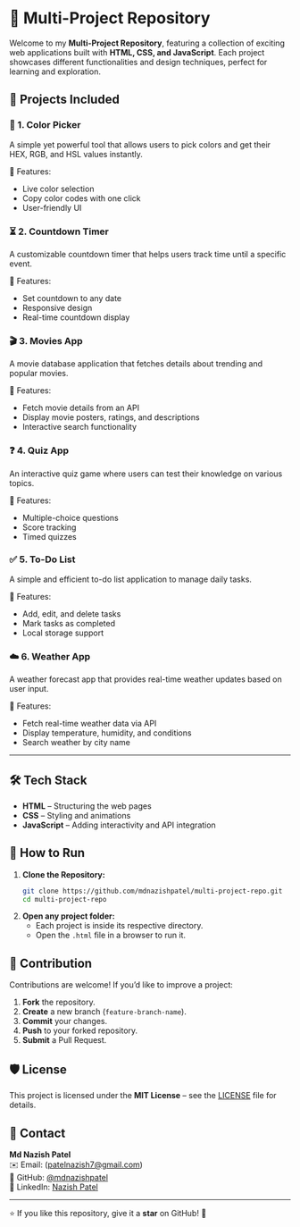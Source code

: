 # 🌟 Multi-Project Repository

Welcome to my **Multi-Project Repository**, featuring a collection of exciting web applications built with **HTML, CSS, and JavaScript**. Each project showcases different functionalities and design techniques, perfect for learning and exploration.

## 🚀 Projects Included

### 🎨 1. **Color Picker**
A simple yet powerful tool that allows users to pick colors and get their HEX, RGB, and HSL values instantly.

🔹 Features:
- Live color selection
- Copy color codes with one click
- User-friendly UI

### ⏳ 2. **Countdown Timer**
A customizable countdown timer that helps users track time until a specific event.

🔹 Features:
- Set countdown to any date
- Responsive design
- Real-time countdown display

### 🎬 3. **Movies App**
A movie database application that fetches details about trending and popular movies.

🔹 Features:
- Fetch movie details from an API
- Display movie posters, ratings, and descriptions
- Interactive search functionality

### ❓ 4. **Quiz App**
An interactive quiz game where users can test their knowledge on various topics.

🔹 Features:
- Multiple-choice questions
- Score tracking
- Timed quizzes

### ✅ 5. **To-Do List**
A simple and efficient to-do list application to manage daily tasks.

🔹 Features:
- Add, edit, and delete tasks
- Mark tasks as completed
- Local storage support

### ☁️ 6. **Weather App**
A weather forecast app that provides real-time weather updates based on user input.

🔹 Features:
- Fetch real-time weather data via API
- Display temperature, humidity, and conditions
- Search weather by city name

---

## 🛠️ Tech Stack
- **HTML** – Structuring the web pages
- **CSS** – Styling and animations
- **JavaScript** – Adding interactivity and API integration

## 📌 How to Run
1. **Clone the Repository:**
   ```bash
   git clone https://github.com/mdnazishpatel/multi-project-repo.git
   cd multi-project-repo
   ```
2. **Open any project folder:**
   - Each project is inside its respective directory.
   - Open the `.html` file in a browser to run it.

## 🌟 Contribution
Contributions are welcome! If you’d like to improve a project:
1. **Fork** the repository.
2. **Create** a new branch (`feature-branch-name`).
3. **Commit** your changes.
4. **Push** to your forked repository.
5. **Submit** a Pull Request.

## 🛡️ License
This project is licensed under the **MIT License** – see the [LICENSE](LICENSE) file for details.

## 📩 Contact
**Md Nazish Patel**  
✉️ Email: (patelnazish7@gmail.com)  
🔗 GitHub: [@mdnazishpatel](https://github.com/mdnazishpatel)  
🔗 LinkedIn: [Nazish Patel](https://www.linkedin.com/in/nazish-patel-8a71272a0/)  

---

⭐ If you like this repository, give it a **star** on GitHub! 🚀

